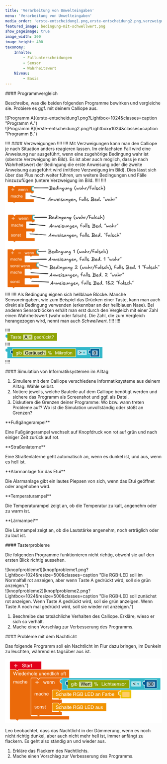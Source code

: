 ```yaml
---
title: 'Verarbeitung von Umwelteingaben'
menu: 'Verarbeitung von Umwelteingaben'
media_order: 'erste-entscheidung1.png,erste-entscheidung2.png,verzweigungen.png,bedingung-mit-schwellwert.png,bedingung-taste-A.png,nachtlicht-flackert.png,knopfprobleme1.png,knopfprobleme2.png'
featured_image: bedingung-mit-schwellwert.png
show_pageimage: true
image_width: 300
image_height: 400
taxonomy:
    Inhalte:
        - Fallunterscheidungen
        - Sensor
        - Wahrheitswert
    Niveau:
        - Basis
---
```


<div markdown="1" class="aufgabe">
#### Programmvergleich

Beschreibe, was die beiden folgenden Programme bewirken und vergleiche sie. Probiere es ggf. mit deinem Calliope aus.

<div markdown="1" class="flex-box">
<div markdown="1">![Programm A](erste-entscheidung1.png?Lightbox=1024&classes=caption "Programm A.")</div>
<div markdown="1"> ![Programm B](erste-entscheidung2.png?Lightbox=1024&classes=caption "Programm B.")</div>
</div>
</div>

!!!! #### Verzweigungen
!!!! 
!!!! Mit Verzweigungen kann man den Calliope je nach Situation anders reagieren lassen. Im einfachsten Fall wird eine Anweisung nur ausgeführt, wenn eine zugehörige Bedingung wahr ist (oberste Verzweigung im Bild). Es ist aber auch möglich, dass je nach Wahrheitswert der Bedingung die erste Anweisung oder die zweite Anweisung ausgeführt wird (mittlere Verzweigung im Bild). Dies lässt sich über das Plus noch weiter führen, um weitere Bedingungen und Fälle hinzuzufügen (untere Verzweigung im Bild.
!!!! 
!!!! ![verzweigungen](verzweigungen.png?Lightbox=1024&resize=500&classes=caption "Verschiedene Verzweigungen.")
!!!! 
!!!! Als Bedingung eignen sich hellblaue Blöcke. Manche Sensoreingaben, wie zum Beispiel das Drücken einer Taste, kann man auch direkt als Bedingung verwenden (erkennbar an der hellblauen Nase). Bei anderen Sensorblöcken erhält man erst durch den Vergleich mit einer Zahl einen Wahrheitswert (wahr oder falsch). Die Zahl, die zum Vergleich herangezogen wird, nennt man auch *Schwellwert*.
!!!! 
!!!! <div markdown="1" class="flex-box">
!!!! <div markdown="1">![bedingung-taste-A](bedingung-taste-A.png?classes=caption "Der Sensorblock <Taste A gedrueckt?> liefert <wahr> oder <falsch> (hellblaue Nase) und kann als Bedingung für Verzweigungen verwendet werden.")</div>
!!!! <div markdown="1">![bedingung-mit-schwellwert](bedingung-mit-schwellwert.png?classes=caption "Der Vergleich der Lautstärke mit einem Schwellwert liefert <wahr> oder <falsch> und kann als Bedingung für Verzweigungen genutzt werden.")</div>
!!!! </div>

<div markdown="1" class="projekt">
#### Simulation von Informatiksystemen im Alltag

1. Simuliere mit dem Calliope verschiedene Informatiksysteme aus deinem Alltag. Wähle selbst.
2. Notiere jeweils, welche Bauteile auf dem Calliope benötigt werden und sichere das Programm als Screenshot und ggf. als Datei.
3. Diskutiere die Grenzen deiner Programme: Wo bzw. wann treten Probleme auf? Wo ist die Simulation unvollständig oder stößt an Grenzen?


<div class="flex-box">
<div markdown="1" class="example-card">
**Fußgängerampel**

Eine Fußgängerampel wechselt auf Knopfdruck von rot auf grün und nach einiger Zeit zurück auf rot.
</div>
<div markdown="1" class="example-card">
**Straßenlaterne**

Eine Straßenlaterne geht automatisch an, wenn es dunkel ist, und aus, wenn es hell ist.
</div>
<div markdown="1" class="example-card">
**Alarmanlage für das Etui**

Die Alarmanlage gibt ein lautes Piepsen von sich, wenn das Etui geöffnet oder angehoben wird.
</div>
<div markdown="1" class="example-card">
**Temperaturampel**

Die Temperaturampel zeigt an, ob die Temperatur zu kalt, angenehm oder zu warm ist.
</div>
<div markdown="1" class="example-card">
**Lärmampel**

Die Lärmampel zeigt an, ob die Lautstärke angenehm, noch erträglich oder zu laut ist.
</div>
</div>

</div>

<div markdown="1" class="aufgabe">
#### Tasterprobleme

Die folgenden Programme funktionieren nicht richtig, obwohl sie auf den ersten Blick richtig aussehen.

<div markdown="1" class="flex-box">
<div markdown="1">![knopfprobleme1](knopfprobleme1.png?Lightbox=1024&resize=500&classes=caption "Die RGB-LED soll im Normalfall rot anzeigen, aber wenn Taste A gedrückt wird, soll sie grün anzeigen.")</div>
<div markdown="1">![knopfprobleme2](knopfprobleme2.png?Lightbox=1024&resize=500&classes=caption "Die RGB-LED soll zunächst rot anzeigen. Wenn Taste A gedrückt wird, soll sie grün anzeigen. Wenn Taste A noch mal gedrückt wird, soll sie wieder rot anzeigen.")</div>
</div>

1. Beschreibe das tatsächliche Verhalten des Calliope. Erkläre, wieso er sich so verhält.
2. Mache einen Vorschlag zur Verbesserung des Programms.

</div>

<div markdown="1" class="aufgabe">
#### Probleme mit dem Nachtlicht

Das folgende Programm soll ein Nachtlicht im Flur dazu bringen, im Dunkeln zu leuchten, während es tagsüber aus ist.

![nachtlicht-flackert](nachtlicht-flackert.png?Lightbox=1024&resize=500&classes=caption "Programm für ein flackerndes Nachtlicht.")

Leo beobachtet, dass das Nachtlicht in der Dämmerung, wenn es noch nicht richtig dunkel, aber auch nicht mehr hell ist, immer anfängt zu flackern. Es geht also ständig an und wieder aus.

1. Erkläre das Flackern des Nachtlichts.
2. Mache einen Vorschlag zur Verbesserung des Programms.

</div>

